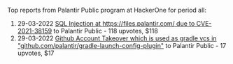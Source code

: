 Top reports from Palantir Public program at HackerOne for period all:

1. 29-03-2022 [SQL Injection at https://files.palantir.com/ due to CVE-2021-38159](https://hackerone.com/reports/1525200) to Palantir Public - 118 upvotes, $118
2. 29-03-2022 [Github Account Takeover which is used as gradle vcs in "github.com/palantir/gradle-launch-config-plugin"](https://hackerone.com/reports/1525578) to Palantir Public - 17 upvotes, $17
